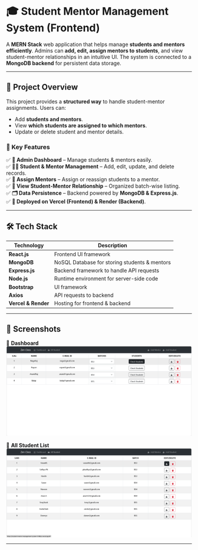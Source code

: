 # 🎓 Student Mentor Management System (Frontend)

A **MERN Stack** web application that helps manage **students and mentors efficiently**. Admins can **add, edit, assign mentors to students**, and view student-mentor relationships in an intuitive UI. The system is connected to a **MongoDB backend** for persistent data storage.  

---

## 📖 Project Overview  

This project provides a **structured way** to handle student-mentor assignments. Users can:  

- Add **students and mentors**.    
- View **which students are assigned to which mentors**.  
- Update or delete student and mentor details.  

### 🔹 Key Features  

✅ **📌 Admin Dashboard** – Manage students & mentors easily.  
✅ **👨‍🏫 Student & Mentor Management** – Add, edit, update, and delete records.  
✅ **🔀 Assign Mentors** – Assign or reassign students to a mentor.  
✅ **📂 View Student-Mentor Relationship** – Organized batch-wise listing.  
✅ **🗂️ Data Persistence** – Backend powered by **MongoDB & Express.js**.   
✅ **🚀 Deployed on Vercel (Frontend) & Render (Backend)**.  

---

## 🛠️ Tech Stack  

| **Technology** | **Description** |
|--------------|-------------|
| **React.js** | Frontend UI framework |
| **MongoDB** | NoSQL Database for storing students & mentors |
| **Express.js** | Backend framework to handle API requests |
| **Node.js** | Runtime environment for server-side code |
| **Bootstrap** | UI framework |
| **Axios** | API requests to backend |
| **Vercel & Render** | Hosting for frontend & backend |

---

## 📸 Screenshots  

📌 **Dashboard**  
![Mentor List](src/assets/Dashboard.png)  

📌 **All Student List**  
![All Student List](src/assets/AllStudents.png)  

---



